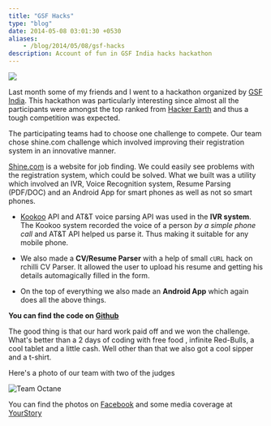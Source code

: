 ```yaml
---
title: "GSF Hacks"
type: "blog"
date: 2014-05-08 03:01:30 +0530
aliases:
    - /blog/2014/05/08/gsf-hacks
description: Account of fun in GSF India hacks hackathon
---
```


![](https://lh3.googleusercontent.com/7zBCup0aXx-KUJveJNOxISqBj3JXPaPY9u05q9Akw3EqIICRgExww1BMImw25FkodIVfACX6cC7OepuQz4kpvkniONdYjrb9fwTqRI06e3OwMtQyzew9zviROsNkWi49fC_5C0wb3AVEGg55HvpBLTkVdMT1nsu2HwaleXumrALCPmbaNjsO_dcnNoVwmNmVALbXuMUDM87MSpz9Lt746gU1HiV8XnFxroGCv_AdQ3rA3h7eNWjQIyS-wqFiuamL7EF6jdXo0LUVGDJWSuzShCwHGXKwwZ4ixY3RVerIG8jJ7zupxT94DshLMzMU_jYQk6pLm7qLFnCntEB8hakWZWLShUpKrBl_4gJ4RlW9dH3fVsqbnzOKW3HnVZpIAErQOctUDtbmqgW-_WGrmBbFI8Jk5cfBjCC9SXs9wAqZt2R-BwvYXR__ahl9rDiJRdPXB1GQQNpnRgB_dCyMTBrW-KnqWoI_KN4kwSHI1ARYDNC3v1OM-tc_3nPIsjy_JwoxZ4sG4cTsHbefXt6BL2HnETD77GmYCx9TWZb-j_wnnY0xHRBNU8kOHOZCFJ8_B0Z3S4rhTKBCV9U9s6B5UgChO_DhtlOdv1dgisSgPYXahpo1chmtSNluBBIfdSQ5odHBNJVITuLRDqUod8Dm-LzmJdcBQmpgse-VUDvCFe7qMA=s370)


Last month some of my friends and I went to a hackathon organized by [GSF India](http://www.gsfindia.com/hacks/). This hackathon was particularly interesting since almost all the participants were amongst the top ranked from [Hacker Earth](http://www.hackerearth.com/) and thus a tough competition was expected.
<!--more-->
The participating teams had to choose one challenge to compete. Our team chose shine.com challenge which involved improving their registration system in an innovative manner.

[Shine.com](http://www.shine.com) is a website for job finding. We could easily see problems with the registration system, which could be solved. What we built was a utility which involved an IVR, Voice Recognition system, Resume Parsing (PDF/DOC) and an Android App for smart phones as well as not so smart phones.

- [Kookoo](http://www.kookoo.in/) API and AT&T voice parsing API was used in the **IVR system**. The Kookoo system recorded the voice of a person *by a simple phone call* and AT&T API helped us parse it. Thus making it suitable for any mobile phone.

- We also made a **CV/Resume Parser** with a help of small `cURL` hack on rchilli CV Parser. It allowed the user to upload his resume and getting his details automagically filled in the form.

- On the top of everything we also made an **Android App** which again does all the above things.

**You can find the code on [Github](https://github.com/Gleek/gsfhack)**

The good thing is that our hard work paid off and we won the challenge.
What's better than a 2 days of coding with free food , infinite Red-Bulls, a cool tablet and a little cash. Well other than that we also got a cool sipper and a t-shirt.

Here's a photo of our team with two of the judges

![Team Octane](https://lh3.googleusercontent.com/e6tC7XObOye9I067tEV_k0Hhl5KggZ7V62u1KsWAak6YRSDH3q61c4bVaOen_NaNpD0T_PyEeSiVe-lrrGTivNrTq5EaYKQRZ-gD_oJygYQXiK2LGmkv3wH8lKWxVlB0FGoAy57PCK19m1fIF-C3Vho9fLoIT_MyQFTVihhV_FT6bEL16WwfY_un99vuJSdPRu_ipOf0sijwZJ2g12-bDLJgvfbXw9VHRw9lWe72DSHEh4sE5x5aIOzR_OraKF2isC6lBSTKHvnAdzQu0O2d-sm92w3CJT8QQpklEb-P9bZuUi075lNzhtRdmusL503TlRPY7bvJYHsrlQTTIaLQ2VnTUcdaejI13vxul8XKbxOynVewB9c5rVV61bt9JAG7yx-VKK7IUqGZ2gMhhbvE4E76rX9rvjr0qGjdYG7-2Nk8FMSJGcfdUxiHr790W2TOn5aIXwEnqMyeQHd0V5jCkvSOgivTQSinXZuBst5Lpung2ax-joCVCmWWfUigLaBSNa8roRum6xdhSfUzOqbVle5CgPlThVMc6JkT1qSsQ2cMBRVyKmTyZMluYs0RBIUoztM_YzVHQqvbtLgXIxdKkm6WNZjS6upMng6JO2m0BWmbOhWKezsDalnBLuVJiGuGANGrbz-pvOFKtefjbl9J-82blWUPAd1cj4pQA87xcw=w1016-h366-no)

You can find the photos on [Facebook](https://www.facebook.com/GSFINDIAACCELERATOR/albums/719167938135941/) and some media coverage at [YourStory](http://yourstory.com/2014/04/gsfhacks/)
